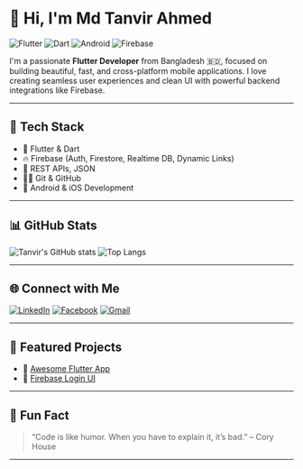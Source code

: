 # 👋 Hi, I'm Md Tanvir Ahmed

![Flutter](https://img.shields.io/badge/Flutter-02569B?style=for-the-badge&logo=flutter&logoColor=white)
![Dart](https://img.shields.io/badge/Dart-0175C2?style=for-the-badge&logo=dart&logoColor=white)
![Android](https://img.shields.io/badge/Android-3DDC84?style=for-the-badge&logo=android&logoColor=white)
![Firebase](https://img.shields.io/badge/Firebase-FFCA28?style=for-the-badge&logo=firebase&logoColor=black)

I'm a passionate **Flutter Developer** from Bangladesh 🇧🇩, focused on building beautiful, fast, and cross-platform mobile applications. I love creating seamless user experiences and clean UI with powerful backend integrations like Firebase.

---

## 🔧 Tech Stack

- 💙 Flutter & Dart
- 🔥 Firebase (Auth, Firestore, Realtime DB, Dynamic Links)
- 🧩 REST APIs, JSON
- 🧑‍💻 Git & GitHub
- 📱 Android & iOS Development

---

## 📊 GitHub Stats

![Tanvir's GitHub stats](https://github-readme-stats.vercel.app/api?username=TanvirLogic&show_icons=true&theme=radical)
![Top Langs](https://github-readme-stats.vercel.app/api/top-langs/?username=TanvirLogic&layout=compact&theme=radical)

---

## 🌐 Connect with Me

[![LinkedIn](https://img.shields.io/badge/LinkedIn-blue?logo=linkedin&logoColor=white)](https://www.linkedin.com/in/mdtanvirahmed2025)
[![Facebook](https://img.shields.io/badge/Facebook-1877F2?logo=facebook&logoColor=white)](https://www.facebook.com/share/16qkbp5Y3i/?mibextid=wwXIfr)
[![Gmail](https://img.shields.io/badge/Gmail-D14836?logo=gmail&logoColor=white)](mailto:bmwthriad2023@gmail.com)


---

## 📁 Featured Projects

- 🔹 [Awesome Flutter App](https://github.com/TanvirLogic/awesome-flutter-app)
- 🔹 [Firebase Login UI](https://github.com/TanvirLogic/firebase-login-flutter)

---

## 🧠 Fun Fact

> “Code is like humor. When you have to explain it, it’s bad.” – Cory House

---
